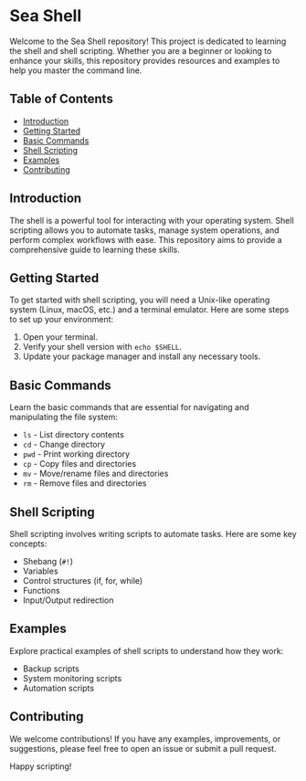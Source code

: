 # Sea Shell

Welcome to the Sea Shell repository! This project is dedicated to learning the shell and shell scripting. Whether you are a beginner or looking to enhance your skills, this repository provides resources and examples to help you master the command line.

## Table of Contents

- [Introduction](#introduction)
- [Getting Started](#getting-started)
- [Basic Commands](#basic-commands)
- [Shell Scripting](#shell-scripting)
- [Examples](#examples)
- [Contributing](#contributing)

## Introduction

The shell is a powerful tool for interacting with your operating system. Shell scripting allows you to automate tasks, manage system operations, and perform complex workflows with ease. This repository aims to provide a comprehensive guide to learning these skills.

## Getting Started

To get started with shell scripting, you will need a Unix-like operating system (Linux, macOS, etc.) and a terminal emulator. Here are some steps to set up your environment:

1. Open your terminal.
2. Verify your shell version with `echo $SHELL`.
3. Update your package manager and install any necessary tools.

## Basic Commands

Learn the basic commands that are essential for navigating and manipulating the file system:

- `ls` - List directory contents
- `cd` - Change directory
- `pwd` - Print working directory
- `cp` - Copy files and directories
- `mv` - Move/rename files and directories
- `rm` - Remove files and directories

## Shell Scripting

Shell scripting involves writing scripts to automate tasks. Here are some key concepts:

- Shebang (`#!`)
- Variables
- Control structures (if, for, while)
- Functions
- Input/Output redirection

## Examples

Explore practical examples of shell scripts to understand how they work:

- Backup scripts
- System monitoring scripts
- Automation scripts

## Contributing

We welcome contributions! If you have any examples, improvements, or suggestions, please feel free to open an issue or submit a pull request.


Happy scripting!